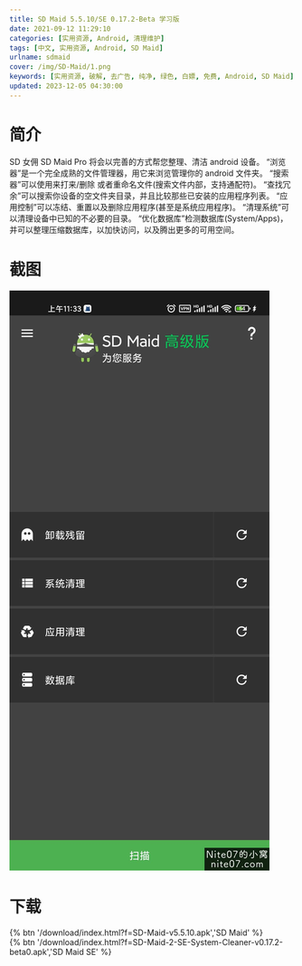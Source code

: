 ```yaml
---
title: SD Maid 5.5.10/SE 0.17.2-Beta 学习版
date: 2021-09-12 11:29:10
categories: [实用资源, Android, 清理维护]
tags: [中文, 实用资源, Android, SD Maid]
urlname: sdmaid
cover: /img/SD-Maid/1.png
keywords: [实用资源, 破解, 去广告, 纯净, 绿色, 白嫖, 免费, Android, SD Maid]
updated: 2023-12-05 04:30:00
---
```


# 简介

SD 女佣 SD Maid Pro 将会以完善的方式帮您整理、清洁 android 设备。
“浏览器”是一个完全成熟的文件管理器，用它来浏览管理你的 android 文件夹。
“搜索器”可以使用来打来/删除 或者重命名文件(搜索文件内部，支持通配符)。
“查找冗余”可以搜索你设备的空文件夹目录，并且比较那些已安装的应用程序列表。
“应用控制”可以冻结、重置以及删除应用程序(甚至是系统应用程序)。
“清理系统”可以清理设备中已知的不必要的目录。
“优化数据库”检测数据库(System/Apps)，并可以整理压缩数据库，以加快访问，以及腾出更多的可用空间。

# 截图

![](/img/SD-Maid/2.jpg)

# 下载

{% btn '/download/index.html?f=SD-Maid-v5.5.10.apk','SD Maid' %}
<br>
{% btn '/download/index.html?f=SD-Maid-2-SE-System-Cleaner-v0.17.2-beta0.apk','SD Maid SE' %}

